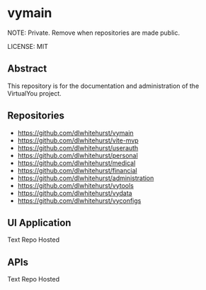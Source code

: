 # vymain
NOTE: Private. Remove when repositories are made public.

LICENSE: MIT
## Abstract
This repository is for the documentation and administration of the VirtualYou 
project.

## Repositories
- https://github.com/dlwhitehurst/vymain
- https://github.com/dlwhitehurst/vite-mvp
- https://github.com/dlwhitehurst/userauth
- https://github.com/dlwhitehurst/personal
- https://github.com/dlwhitehurst/medical
- https://github.com/dlwhitehurst/financial
- https://github.com/dlwhitehurst/administration
- https://github.com/dlwhitehurst/vytools
- https://github.com/dlwhitehurst/vydata
- https://github.com/dlwhitehurst/vyconfigs

## UI Application
Text
Repo
Hosted

## APIs
Text
Repo
Hosted


